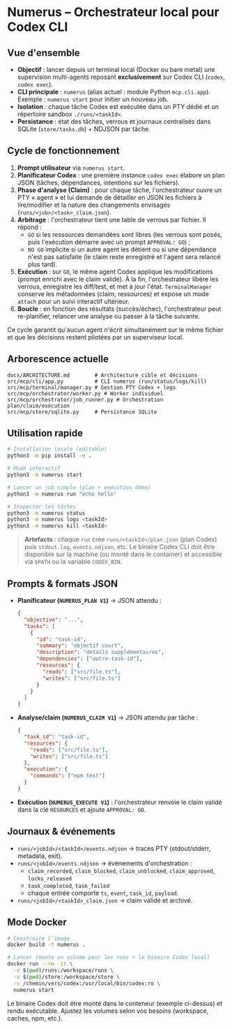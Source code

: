 # Numerus – Orchestrateur local pour Codex CLI

## Vue d'ensemble
- **Objectif** : lancer depuis un terminal local (Docker ou bare metal) une supervision multi-agents reposant **exclusivement** sur Codex CLI (`codex`, `codex exec`).
- **CLI principale** : `numerus` (alias actuel : module Python `mcp.cli.app`). Exemple : `numerus start` pour initier un nouveau job.
- **Isolation** : chaque tâche Codex est exécutée dans un PTY dédié et un répertoire sandbox `./runs/<taskId>`.
- **Persistance** : état des tâches, verrous et journaux centralisés dans SQLite (`store/tasks.db`) + NDJSON par tâche.

## Cycle de fonctionnement
1. **Prompt utilisateur** via `numerus start`.
2. **Planificateur Codex** : une première instance `codex exec` élabore un plan JSON (tâches, dépendances, intentions sur les fichiers).
3. **Phase d'analyse (Claim)** : pour chaque tâche, l'orchestrateur ouvre un PTY « agent » et lui demande de détailler en JSON les fichiers à lire/modifier et la nature des changements envisagés (`runs/<job>/<task>_claim.json`).
4. **Arbitrage** : l'orchestrateur tient une table de verrous par fichier. Il répond :
   - `GO` si les ressources demandées sont libres (les verrous sont posés, puis l'exécution démarre avec un prompt `APPROVAL: GO`) ;
   - `NO GO` implicite si un autre agent les détient ou si une dépendance n'est pas satisfaite (le claim reste enregistré et l'agent sera relancé plus tard).
5. **Exécution** : sur `GO`, le même agent Codex applique les modifications (prompt enrichi avec le claim validé). À la fin, l'orchestrateur libère les verrous, enregistre les diff/test, et met à jour l'état. `TerminalManager` conserve les métadonnées (claim, ressources) et expose un mode `attach` pour un suivi interactif ultérieur.
6. **Boucle** : en fonction des résultats (succès/échec), l'orchestrateur peut re-planifier, relancer une analyse ou passer à la tâche suivante.

Ce cycle garantit qu'aucun agent n'écrit simultanément sur le même fichier et que les décisions restent pilotées par un superviseur local.

## Arborescence actuelle
```
docs/ARCHITECTURE.md        # Architecture cible et décisions
src/mcp/cli/app.py          # CLI numerus (run/status/logs/kill)
src/mcp/terminal/manager.py # Gestion PTY Codex + logs
src/mcp/orchestrator/worker.py # Worker individuel
src/mcp/orchestrator/job_runner.py # Orchestration plan/claim/exécution
src/mcp/store/sqlite.py     # Persistance SQLite
```

## Utilisation rapide
```bash
# Installation locale (editable)
python3 -m pip install -e .

# Mode interactif
python3 -m numerus start

# Lancer un job simple (plan + exécution démo)
python3 -m numerus run "echo hello"

# Inspecter les tâches
python3 -m numerus status
python3 -m numerus logs <taskId>
python3 -m numerus kill <taskId>
```

> **Artefacts** : chaque `run` crée `runs/<taskId>/plan.json` (plan Codex) puis `stdout.log`, `events.ndjson`, etc. Le binaire Codex CLI doit être disponible sur la machine (ou monté dans le container) et accessible via `$PATH` ou la variable `CODEX_BIN`.

## Prompts & formats JSON
- **Planificateur (`NUMERUS_PLAN V1`)** → JSON attendu :
  ```json
  {
    "objective": "...",
    "tasks": [
      {
        "id": "task-id",
        "summary": "objectif court",
        "description": "détails supplémentaires",
        "dependencies": ["autre-task-id"],
        "resources": {
          "reads": ["src/file.ts"],
          "writes": ["src/file.ts"]
        }
      }
    ]
  }
  ```
- **Analyse/claim (`NUMERUS_CLAIM V1`)** → JSON attendu par tâche :
  ```json
  {
    "task_id": "task-id",
    "resources": {
      "reads": ["src/file.ts"],
      "writes": ["src/file.ts"]
    },
    "execution": {
      "commands": ["npm test"]
    }
  }
  ```
- **Exécution (`NUMERUS_EXECUTE V1`)** : l'orchestrateur renvoie le claim validé dans la clé `RESOURCES` et ajoute `APPROVAL: GO`.

## Journaux & événements
- `runs/<jobId>/<taskId>/events.ndjson` → traces PTY (stdout/stderr, metadata, exit).
- `runs/<jobId>/events.ndjson` → événements d'orchestration :
  - `claim_recorded`, `claim_blocked`, `claim_unblocked`, `claim_approved`, `locks_released`
  - `task_completed`, `task_failed`
  - chaque entrée comporte `ts`, `event`, `task_id`, `payload`.
- `runs/<jobId>/<taskId>_claim.json` → claim validé et archivé.

## Mode Docker
```bash
# Construire l'image
docker build -t numerus .

# Lancer (monte un volume pour les runs + le binaire Codex local)
docker run --rm -it \
  -v $(pwd)/runs:/workspace/runs \
  -v $(pwd)/store:/workspace/store \
  -v /chemin/vers/codex:/usr/local/bin/codex:ro \
  numerus start
```
Le binaire Codex doit être monté dans le conteneur (exemple ci-dessus) et rendu exécutable. Ajustez les volumes selon vos besoins (workspace, caches, npm, etc.).
